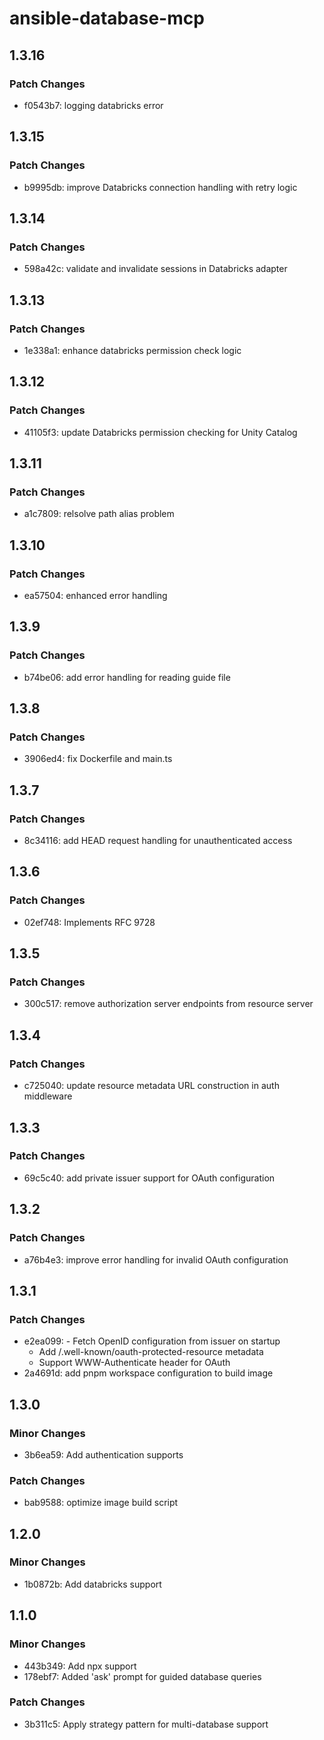 # ansible-database-mcp

## 1.3.16

### Patch Changes

- f0543b7: logging databricks error

## 1.3.15

### Patch Changes

- b9995db: improve Databricks connection handling with retry logic

## 1.3.14

### Patch Changes

- 598a42c: validate and invalidate sessions in Databricks adapter

## 1.3.13

### Patch Changes

- 1e338a1: enhance databricks permission check logic

## 1.3.12

### Patch Changes

- 41105f3: update Databricks permission checking for Unity Catalog

## 1.3.11

### Patch Changes

- a1c7809: relsolve path alias problem

## 1.3.10

### Patch Changes

- ea57504: enhanced error handling

## 1.3.9

### Patch Changes

- b74be06: add error handling for reading guide file

## 1.3.8

### Patch Changes

- 3906ed4: fix Dockerfile and main.ts

## 1.3.7

### Patch Changes

- 8c34116: add HEAD request handling for unauthenticated access

## 1.3.6

### Patch Changes

- 02ef748: Implements RFC 9728

## 1.3.5

### Patch Changes

- 300c517: remove authorization server endpoints from resource server

## 1.3.4

### Patch Changes

- c725040: update resource metadata URL construction in auth middleware

## 1.3.3

### Patch Changes

- 69c5c40: add private issuer support for OAuth configuration

## 1.3.2

### Patch Changes

- a76b4e3: improve error handling for invalid OAuth configuration

## 1.3.1

### Patch Changes

- e2ea099: - Fetch OpenID configuration from issuer on startup
  - Add /.well-known/oauth-protected-resource metadata
  - Support WWW-Authenticate header for OAuth
- 2a4691d: add pnpm workspace configuration to build image

## 1.3.0

### Minor Changes

- 3b6ea59: Add authentication supports

### Patch Changes

- bab9588: optimize image build script

## 1.2.0

### Minor Changes

- 1b0872b: Add databricks support

## 1.1.0

### Minor Changes

- 443b349: Add npx support
- 178ebf7: Added 'ask' prompt for guided database queries

### Patch Changes

- 3b311c5: Apply strategy pattern for multi-database support
